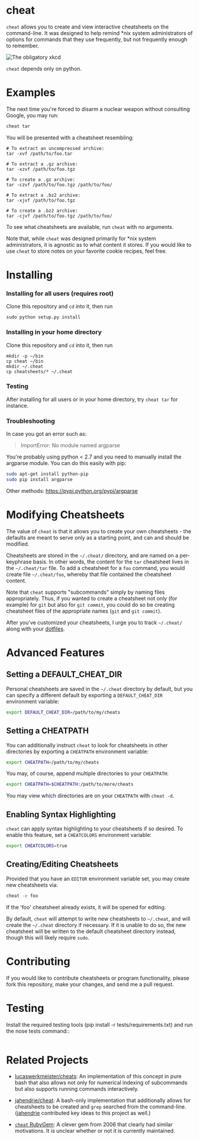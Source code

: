cheat
=====
`cheat` allows you to create and view interactive cheatsheets on the
command-line. It was designed to help remind \*nix system administrators of
options for commands that they use frequently, but not frequently enough to
remember.

![The obligatory xkcd](http://imgs.xkcd.com/comics/tar.png 'The obligatory xkcd')

`cheat` depends only on python.


Examples
========
The next time you're forced to disarm a nuclear weapon without consulting
Google, you may run:

```sh
cheat tar
```

You will be presented with a cheatsheet resembling:

```text
# To extract an uncompressed archive:
tar -xvf /path/to/foo.tar

# To extract a .gz archive:
tar -xzvf /path/to/foo.tgz

# To create a .gz archive:
tar -czvf /path/to/foo.tgz /path/to/foo/

# To extract a .bz2 archive:
tar -xjvf /path/to/foo.tgz

# To create a .bz2 archive:
tar -cjvf /path/to/foo.tgz /path/to/foo/
```

To see what cheatsheets are available, run `cheat` with no arguments.

Note that, while `cheat` was designed primarily for *nix system administrators,
it is agnostic as to what content it stores. If you would like to use `cheat`
to store notes on your favorite cookie recipes, feel free.


Installing
==========

### Installing for all users (requires root)

Clone this repository and `cd` into it, then run

    sudo python setup.py install

### Installing in your home directory

Clone this repository and `cd` into it, then run

    mkdir -p ~/bin
    cp cheat ~/bin
    mkdir ~/.cheat
    cp cheatsheets/* ~/.cheat

### Testing

After installing for all users or in your home directory, try `cheat tar` for instance.

### Troubleshooting

In case you got an error such as:
> ImportError: No module named argparse

You're probably using python < 2.7 and you need to manually install the argparse module.
You can do this easily with pip:
```bash
sudo apt-get install python-pip
sudo pip install argparse
```
Other methods: https://pypi.python.org/pypi/argparse

Modifying Cheatsheets
=====================
The value of `cheat` is that it allows you to create your own cheatsheets - the
defaults are meant to serve only as a starting point, and can and should be
modified.

Cheatsheets are stored in the `~/.cheat/` directory, and are named on a
per-keyphrase basis. In other words, the content for the `tar` cheatsheet lives
in the `~/.cheat/tar` file. To add a cheatsheet for a `foo` command, you would
create file `~/.cheat/foo`, whereby that file contained the cheatsheet content.

Note that `cheat` supports "subcommands" simply by naming files appropriately.
Thus, if you wanted to create a cheatsheet not only (for example) for `git` but
also for `git commit`, you could do so be creating cheatsheet files of the
appropriate names (`git` and `git commit`).

After you've customized your cheatsheets, I urge you to track `~/.cheat/` along
with your [dotfiles][].


Advanced Features
=================

Setting a DEFAULT_CHEAT_DIR
---------------------------
Personal cheatsheets are saved in the `~/.cheat` directory by default, but you
can specify a different default by exporting a `DEFAULT_CHEAT_DIR` environment
variable:

```bash
export DEFAULT_CHEAT_DIR=/path/to/my/cheats
```

Setting a CHEATPATH
-------------------
You can additionally instruct `cheat` to look for cheatsheets in other
directories by exporting a `CHEATPATH` environment variable:

```bash
export CHEATPATH=/path/to/my/cheats
```

You may, of course, append multiple directories to your `CHEATPATH`:

```bash
export CHEATPATH=$CHEATPATH:/path/to/more/cheats
```

You may view which directories are on your `CHEATPATH` with `cheat -d`.

Enabling Syntax Highlighting
----------------------------
`cheat` can apply syntax highlighting to your cheatsheets if so desired. To
enable this feature, set a `CHEATCOLORS` environment variable:

```bash
export CHEATCOLORS=true
```

Creating/Editing Cheatsheets
----------------------------
Provided that you have an `EDITOR` environment variable set, you may create new
cheatsheets via:

```bash
cheat -e foo
```

If the 'foo' cheatsheet already exists, it will be opened for editing.

By default, `cheat` will attempt to write new cheatsheets to `~/.cheat`, and
will create the `~/.cheat` directory if necessary. If it is unable to do so,
the new cheatsheet will be written to the default cheatsheet directory instead,
though this will likely require `sudo`.


Contributing
============
If you would like to contribute cheatsheets or program functionality, please
fork this repository, make your changes, and send me a pull request.


Testing
=======

Install the required testing tools (pip install -r tests/requirements.txt) and run the nose tests command::

```nosetests
```


Related Projects
================

- [lucaswerkmeister/cheats][1]: An implementation of this concept in pure bash
  that also allows not only for numerical indexing of subcommands but also
  supports running commands interactively.

- [jahendrie/cheat][2]: A bash-only implementation that additionally allows for
  cheatsheets to be created and `grep` searched from the command-line.
  ([jahendrie][] contributed key ideas to this project as well.)

- [`cheat` RubyGem][3]: A clever gem from 2006 that clearly had similar
  motivations. It is unclear whether or not it is currently maintained.


[dotfiles]:  http://dotfiles.github.io/
[jahendrie]: https://github.com/jahendrie
[1]:         https://github.com/lucaswerkmeister/cheats
[2]:         https://github.com/jahendrie/cheat
[3]:         http://errtheblog.com/posts/21-cheat
[4]:         https://github.com/chrisallenlane/cheat/pull/77
